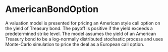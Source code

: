 # AmericanBondOption
A valuation model is presented for pricing an American style call option on the yield of Treasury bond. The payoff is positive if the yield exceeds a predetermined strike level. The model assumes the yield of an American Treasury bond to be a log-normally distributed stochastic process and uses Monte-Carlo simulation to price the deal as a European call option. 
